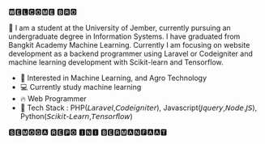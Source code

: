 
🆆🅴🅻🅲🅾🅼🅴 🅱🆁🅾

👋 I am a student at the University of Jember, currently pursuing an undergraduate degree in Information Systems. I have graduated from
Bangkit Academy Machine Learning. Currently I am focusing on website development as a backend programmer using Laravel or
Codeigniter and machine learning development with Scikit-learn and Tensorflow.

- 🌱 Interested in Machine Learning, and Agro Technology
- 💻 Currently study machine learning
- 🔥 Web Programmer
- 👀 Tech Stack : PHP(𝘓𝘢𝘳𝘢𝘷𝘦𝘭,𝘊𝘰𝘥𝘦𝘪𝘨𝘯𝘪𝘵𝘦𝘳), Javascript(𝘑𝘲𝘶𝘦𝘳𝘺,𝘕𝘰𝘥𝘦.𝘑𝘚), Python(𝘚𝘤𝘪𝘬𝘪𝘵-𝘓𝘦𝘢𝘳𝘯,𝘛𝘦𝘯𝘴𝘰𝘳𝘧𝘭𝘰𝘸)

🆂🅴🅼🅾🅶🅰 🆁🅴🅿🅾 🅸🅽🅸 🅱🅴🆁🅼🅰🅽🅵🅰🅰🆃

<!---
mr-lunart/mr-lunart is a ✨ special ✨ repository because its `README.md` (this file) appears on your GitHub profile.
You can click the Preview link to take a look at your changes.
--->
